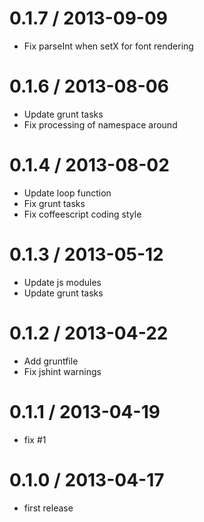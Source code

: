 0.1.7 / 2013-09-09
====================
* Fix parseInt when setX for font rendering

0.1.6 / 2013-08-06
====================
* Update grunt tasks
* Fix processing of namespace around

0.1.4 / 2013-08-02
====================
* Update loop function
* Fix grunt tasks
* Fix coffeescript coding style

0.1.3 / 2013-05-12
====================
* Update js modules
* Update grunt tasks

0.1.2 / 2013-04-22
====================
* Add gruntfile
* Fix jshint warnings

0.1.1 / 2013-04-19
====================
* fix #1

0.1.0 / 2013-04-17
====================
* first release

